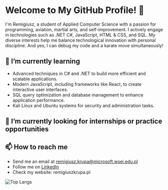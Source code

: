 # Welcome to My GitHub Profile! 👋

I'm Remigiusz, a student of Applied Computer Science with a passion for programming, aviation, martial arts, and self-improvement. I actively engage in technologies such as .NET C#, JavaScript, HTML & CSS, and SQL. My diverse interests help me balance technological innovation with personal discipline. And yes, I can debug my code and a karate move simultaneously!

## 🌱 I’m currently learning
- Advanced techniques in C# and .NET to build more efficient and scalable applications.
- Modern JavaScript, including frameworks like React, to create interactive user interfaces.
- SQL query optimization and database management to enhance application performance.
- Kali Linux and Ubuntu systems for security and administration tasks.


## 👯 I’m currently looking for internships or practice opportunities

## 📫 How to reach me
- Send me an email at remigiusz.krupa@microsoft.wsei.edu.pl
- Follow me on [LinkedIn](https://www.linkedin.com/in/remigiusz-krupa1/)
- Check my website: remigiuszkrupa.pl

![Top Langs](https://github-readme-stats.vercel.app/api/top-langs/?username=xjustride&layout=compact&theme=dark)
